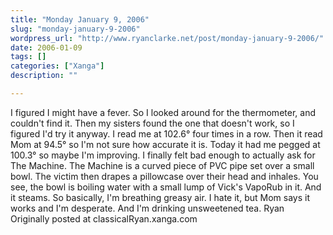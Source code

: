 ```yaml
---
title: "Monday January 9, 2006"
slug: "monday-january-9-2006"
wordpress_url: "http://www.ryanclarke.net/post/monday-january-9-2006/"
date: 2006-01-09
tags: []
categories: ["Xanga"]
description: ""

---
```


I figured I might have a fever. So I looked around for the thermometer, and couldn't find it. Then my sisters found the one that doesn't work, so I figured I'd try it anyway. I read me at 102.6° four times in a row. Then it read Mom at 94.5° so I'm not sure how accurate it is. Today it had me pegged at 100.3° so maybe I'm improving.
 I finally felt bad enough to actually ask for The Machine. The Machine is a curved piece of PVC pipe set over a small bowl. The victim then drapes a pillowcase over their head and inhales. You see, the bowl is boiling water with a small lump of Vick's VapoRub in it. And it steams. So basically, I'm breathing greasy air. I hate it, but Mom says it works and I'm desperate.
 And I'm drinking unsweetened tea.
 Ryan
Originally posted at classicalRyan.xanga.com
